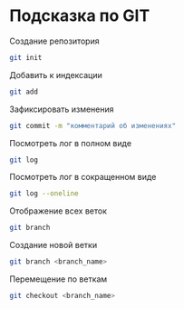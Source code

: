 # Подсказка по GIT

Создание репозитория
```sh
git init
```
Добавить к индексации
```sh
git add
```
Зафиксировать изменения
```sh
git commit -m "комментарий об изменениях"
```
Посмотреть лог в полном виде
```sh
git log
```
Посмотреть лог в сокращенном виде
```sh
git log --oneline
```
Отображение всех веток
```sh
git branch
```
Создание новой ветки
```sh
git branch <branch_name>
``` 
Перемещение по веткам
```sh
git checkout <branch_name>
```



